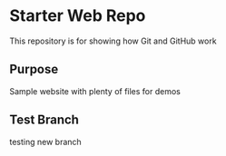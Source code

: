 # Starter Web Repo

This repository is for showing how Git and GitHub work

## Purpose

Sample website with plenty of files for demos

## Test Branch

testing new branch
